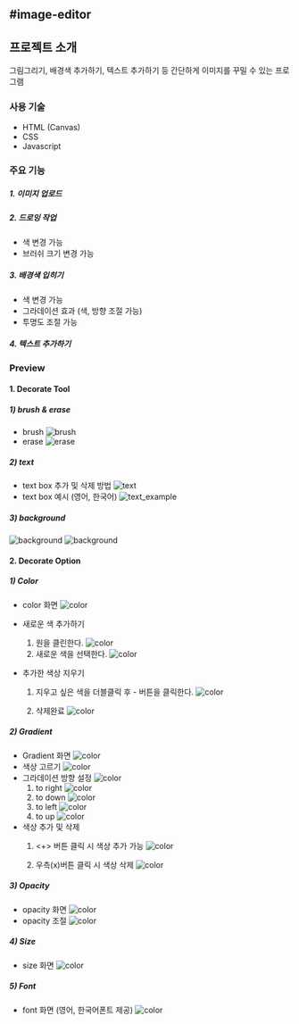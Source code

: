 #image-editor
---
## 프로젝트 소개
그림그리기, 배경색 추가하기, 텍스트 추가하기 등 간단하게 이미지를 꾸밀 수 있는 프로그램

### 사용 기술
* HTML (Canvas)
* CSS
* Javascript

### 주요 기능
##### 1. 이미지 업로드
##### 2. 드로잉 작업
- 색 변경 가능
- 브러쉬 크기 변경 가능
##### 3. 배경색 입히기
- 색 변경 가능
- 그라데이션 효과 (색, 방향 조절 가능)
- 투명도 조절 가능 
##### 4. 텍스트 추가하기

### Preview
#### 1. Decorate Tool
##### 1) brush & erase
* brush
![brush](/images/draw.png)
* erase
![erase](/videos/erase.gif)

##### 2) text
* text box 추가 및 삭제 방법
![text](/videos/text.gif)
* text box 예시 (영어, 한국어)
![text_example](/images/text.png)

##### 3) background
![background](/images/backgroud.png)
![background](/images/background2.png)

#### 2. Decorate Option
##### 1) Color
* color 화면
![color](/images/color1.png)

* 새로운 색 추가하기
    1. 원을 클린한다.
    ![color](/images/colorChanging.png)
    2. 새로운 색을 선택한다.
    ![color](/images/colorChanging2.png)

* 추가한 색상 지우기 
    1. 지우고 싶은 색을 더블클릭 후 - 버튼을 클릭한다.
    ![color](/images/colorDeleting.png)
    

    2. 삭제완료
    ![color](/images/colorDeleting2.png)

##### 2) Gradient
* Gradient 화면
    ![color](/images/gradient.png)
* 색상 고르기 
    ![color](/images/gradientChooseColor.png)
* 그라데이션 방향 설정
    ![color](/images/gradientDirection.png)
    1. to right
    ![color](/images/gradientToRight.png)
    2. to down
    ![color](/images/gradientToDown.png)
    3. to left
    ![color](/images/gradientToLeft.png)
    4. to up
    ![color](/images/gradientToUp.png)
* 색상 추가 및 삭제
    1. <+> 버튼 클릭 시 색상 추가 가능
    ![color](/images/gradientAdd.png)

    2. 우측(x)버튼 클릭 시 색상 삭제
    ![color](/images/gradientDelete.png)

##### 3) Opacity
* opacity 화면
![color](/images/opacity.png)
* opacity 조절
![color](/videos/gradientEx.gif)

##### 4) Size
* size 화면
![color](/images/size.png)

##### 5) Font 
* font 화면 (영어, 한국어폰트 제공)
![color](/videos/font.gif)

